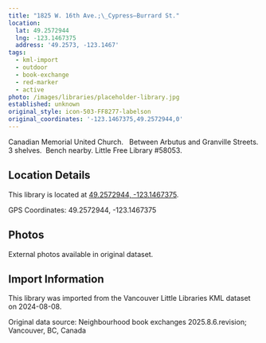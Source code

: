 ```yaml
---
title: "1825 W. 16th Ave.;\_Cypress—Burrard St."
location:
  lat: 49.2572944
  lng: -123.1467375
  address: '49.2573, -123.1467'
tags:
  - kml-import
  - outdoor
  - book-exchange
  - red-marker
  - active
photo: /images/libraries/placeholder-library.jpg
established: unknown
original_style: icon-503-FF8277-labelson
original_coordinates: '-123.1467375,49.2572944,0'
---
```

Canadian Memorial United Church.  
Between Arbutus and Granville Streets.
3 shelves.  Bench nearby. 
Little Free Library #58053.

## Location Details

This library is located at [49.2572944, -123.1467375](https://www.google.com/maps?q=49.2572944,-123.1467375).

GPS Coordinates: 49.2572944, -123.1467375

## Photos

External photos available in original dataset.

## Import Information

This library was imported from the Vancouver Little Libraries KML dataset on 2024-08-08.

Original data source: Neighbourhood book exchanges 2025.8.6.revision; Vancouver, BC, Canada
